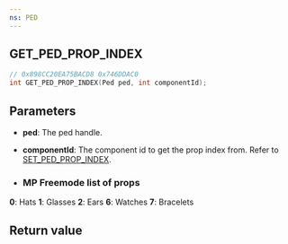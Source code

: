 ```yaml
---
ns: PED
---
```

## GET_PED_PROP_INDEX

```c
// 0x898CC20EA75BACD8 0x746DDAC0
int GET_PED_PROP_INDEX(Ped ped, int componentId);
```

## Parameters
* **ped**: The ped handle.
* **componentId**: The component id to get the prop index from. Refer to [SET_PED_PROP_INDEX](#_0x93376B65A266EB5F).

* ### MP Freemode list of props
**0**: Hats
**1**: Glasses
**2**: Ears
**6**: Watches
**7**: Bracelets

## Return value
